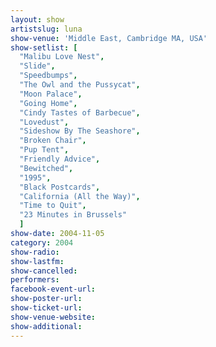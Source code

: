 ```yaml
---
layout: show
artistslug: luna
show-venue: 'Middle East, Cambridge MA, USA'
show-setlist: [
  "Malibu Love Nest",
  "Slide",
  "Speedbumps",
  "The Owl and the Pussycat",
  "Moon Palace",
  "Going Home",
  "Cindy Tastes of Barbecue",
  "Lovedust",
  "Sideshow By The Seashore",
  "Broken Chair",
  "Pup Tent",
  "Friendly Advice",
  "Bewitched",
  "1995",
  "Black Postcards",
  "California (All the Way)",
  "Time to Quit",
  "23 Minutes in Brussels"
  ]
show-date: 2004-11-05
category: 2004
show-radio: 
show-lastfm: 
show-cancelled: 
performers: 
facebook-event-url: 
show-poster-url: 
show-ticket-url: 
show-venue-website: 
show-additional: 
---
```


